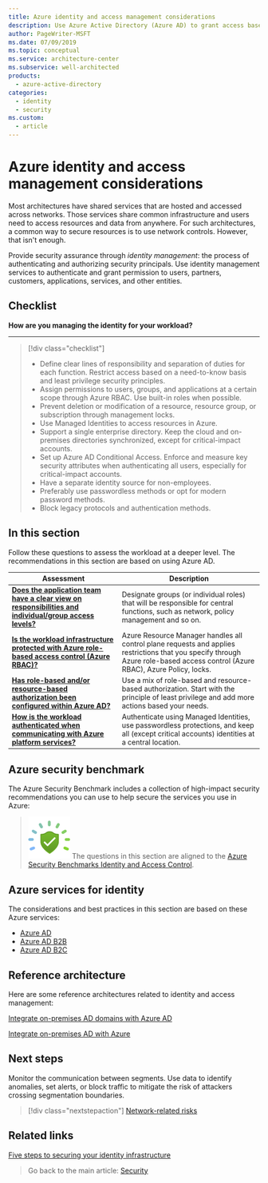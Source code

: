 ```yaml
---
title: Azure identity and access management considerations
description: Use Azure Active Directory (Azure AD) to grant access based on identity authentication and authorization.
author: PageWriter-MSFT
ms.date: 07/09/2019
ms.topic: conceptual
ms.service: architecture-center
ms.subservice: well-architected
products:
  - azure-active-directory
categories:
  - identity
  - security
ms.custom:
  - article
---
```


# Azure identity and access management considerations

Most architectures have shared services that are hosted and accessed across networks. Those services share common infrastructure and users need to access resources and data from anywhere. For such architectures, a common way to secure resources is to use network controls. However, that isn't enough.

Provide security assurance through _identity management_: the process of authenticating and authorizing security principals. Use identity management services to authenticate and grant permission to users, partners, customers, applications, services, and other entities.

## Checklist

**How are you managing the identity for your workload?**
***
> [!div class="checklist"]
>
> - Define clear lines of responsibility and separation of duties for each function. Restrict access based on a need-to-know basis and least privilege security principles.
> - Assign permissions to users, groups, and applications at a certain scope through Azure RBAC. Use built-in roles when possible.
> - Prevent deletion or modification of a resource, resource group, or subscription through management locks.
> - Use Managed Identities to access resources in Azure.
> - Support a single enterprise directory. Keep the cloud and on-premises directories synchronized, except for critical-impact accounts.
> - Set up Azure AD Conditional Access. Enforce and measure key security attributes when authenticating all users, especially for critical-impact accounts.
> - Have a separate identity source for non-employees.
> - Preferably use passwordless methods or opt for modern password methods.
> - Block legacy protocols and authentication methods.

## In this section

Follow these questions to assess the workload at a deeper level. The recommendations in this section are based on using Azure AD.

|Assessment|Description|
|---|---|
|[**Does the application team have a clear view on responsibilities and individual/group access levels?**](design-identity-role-definitions.md)|Designate groups (or individual roles) that will be responsible for central functions, such as network, policy management and so on.|
|[**Is the workload infrastructure protected with Azure role-based access control (Azure RBAC)?**](design-identity-control-plane.md)|Azure Resource Manager handles all control plane requests and applies restrictions that you specify through Azure role-based access control (Azure RBAC), Azure Policy, locks.|
|[**Has role-based and/or resource-based authorization been configured within Azure AD?**](design-identity-authorization.md)|Use a mix of role-based and resource-based authorization. Start with the principle of least privilege and add more actions based your needs.|
|[**How is the workload authenticated when communicating with Azure platform services?**](design-identity-authentication.md)|Authenticate using Managed Identities, use passwordless protections, and keep all (except critical accounts) identities at a central location.|

## Azure security benchmark

The Azure Security Benchmark includes a collection of high-impact security recommendations you can use to help secure the services you use in Azure:

> ![Security Benchmark](../../_images/benchmark-security.svg) The questions in this section are aligned to the [Azure Security Benchmarks Identity and Access Control](/azure/security/benchmarks/security-controls-v2-identity-management).

## Azure services for identity

The considerations and best practices in this section are based on these Azure services:

- [Azure AD](/azure/active-directory/)
- [Azure AD B2B](/azure/active-directory/b2b/)
- [Azure AD B2C](/azure/active-directory-b2c/)

## Reference architecture

Here are some reference architectures related to identity and access management:

[Integrate on-premises AD domains with Azure AD](../../reference-architectures/identity/azure-ad.yml)

[Integrate on-premises AD with Azure](../../reference-architectures/identity/index.yml)

## Next steps

Monitor the communication between segments. Use data to identify anomalies, set alerts, or block traffic to mitigate the risk of attackers crossing segmentation boundaries. 


> [!div class="nextstepaction"]
> [Network-related risks](./design-network.md)

## Related links

[Five steps to securing your identity infrastructure](/azure/security/fundamentals/steps-secure-identity)

> Go back to the main article: [Security](overview.md)
